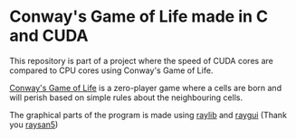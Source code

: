 # Conway's Game of Life made in C and CUDA

This repository is part of a project where the speed of CUDA cores are compared to CPU cores using Conway's Game of Life.

[Conway's Game of Life](https://en.wikipedia.org/wiki/Conway%27s_Game_of_Life) is a zero-player game where a cells are born and will perish based on simple rules about the neighbouring cells.

The graphical parts of the program is made using [raylib](https://github.com/raysan5/raylib) and [raygui](https://github.com/raysan5/raygui) (Thank you [raysan5](https://github.com/raysan5/))
